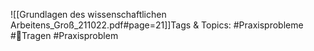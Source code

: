 
![[Grundlagen des wissenschaftlichen Arbeitens_Groß_211022.pdf#page=21]]Tags & Topics:
   #Praxisprobleme
   #Tragen
   #Praxisproblem
